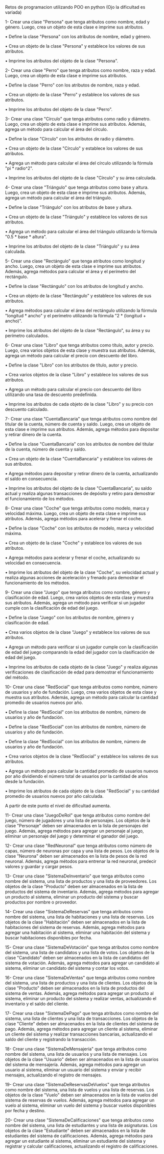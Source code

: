 Retos de programacion utilizando POO en python (Ojo la dificultad es variada)

1- Crear una clase "Persona" que tenga atributos como nombre, edad y género. Luego, crea un objeto de esta clase e imprime sus atributos.

• Define la clase "Persona" con los atributos de nombre, edad y género.

• Crea un objeto de la clase "Persona" y establece los valores de sus atributos.

• Imprime los atributos del objeto de la clase "Persona".

2- Crear una clase "Perro" que tenga atributos como nombre, raza y edad. Luego, crea un objeto de esta clase e imprime sus atributos.

• Define la clase "Perro" con los atributos de nombre, raza y edad.

• Crea un objeto de la clase "Perro" y establece los valores de sus atributos.

• Imprime los atributos del objeto de la clase "Perro".

3- Crear una clase "Círculo" que tenga atributos como radio y diámetro. Luego, crea un objeto de esta clase e imprime sus atributos. 
Además, agrega un método para calcular el área del círculo.

• Define la clase "Círculo" con los atributos de radio y diámetro.

• Crea un objeto de la clase "Círculo" y establece los valores de sus atributos.

• Agrega un método para calcular el área del círculo utilizando la fórmula "pi * radio^2".

• Imprime los atributos del objeto de la clase "Círculo" y su área calculada.

4- Crear una clase "Triángulo" que tenga atributos como base y altura. Luego, crea un objeto de esta clase e imprime sus atributos. 
Además, agrega un método para calcular el área del triángulo.

• Define la clase "Triángulo" con los atributos de base y altura.

• Crea un objeto de la clase "Triángulo" y establece los valores de sus atributos.

• Agrega un método para calcular el área del triángulo utilizando la fórmula "0.5 * base * altura".

• Imprime los atributos del objeto de la clase "Triángulo" y su área calculada.

5- Crear una clase "Rectángulo" que tenga atributos como longitud y ancho. Luego, crea un objeto de esta clase e imprime sus atributos. 
Además, agrega métodos para calcular el área y el perímetro del rectángulo.

• Define la clase "Rectángulo" con los atributos de longitud y ancho.

• Crea un objeto de la clase "Rectángulo" y establece los valores de sus atributos.

• Agrega métodos para calcular el área del rectángulo utilizando la fórmula "longitud * ancho" y el perímetro utilizando la fórmula "2 * (longitud + ancho)".

• Imprime los atributos del objeto de la clase "Rectángulo", su área y su perímetro calculados.

6- Crear una clase "Libro" que tenga atributos como título, autor y precio. Luego, crea varios objetos de esta clase y muestra sus atributos. 
Además, agrega un método para calcular el precio con descuento del libro.

• Define la clase "Libro" con los atributos de título, autor y precio.

• Crea varios objetos de la clase "Libro" y establece los valores de sus atributos.

• Agrega un método para calcular el precio con descuento del libro utilizando una tasa de descuento predefinida.

• Imprime los atributos de cada objeto de la clase "Libro" y su precio con descuento calculado.

7- Crear una clase "CuentaBancaria" que tenga atributos como nombre del titular de la cuenta, número de cuenta y saldo. Luego, crea un objeto de esta clase e imprime sus atributos. Además, agrega métodos para depositar y retirar dinero de la cuenta.

• Define la clase "CuentaBancaria" con los atributos de nombre del titular de la cuenta, número de cuenta y saldo.

• Crea un objeto de la clase "CuentaBancaria" y establece los valores de sus atributos.

• Agrega métodos para depositar y retirar dinero de la cuenta, actualizando el saldo en consecuencia.

• Imprime los atributos del objeto de la clase "CuentaBancaria", su saldo actual y realiza algunas transacciones de depósito y retiro para demostrar el funcionamiento de los métodos.

8- Crear una clase "Coche" que tenga atributos como modelo, marca y velocidad máxima. Luego, crea un objeto de esta clase e imprime sus atributos. Además, agrega métodos para acelerar y frenar el coche.

• Define la clase "Coche" con los atributos de modelo, marca y velocidad máxima.

• Crea un objeto de la clase "Coche" y establece los valores de sus atributos.

• Agrega métodos para acelerar y frenar el coche, actualizando su velocidad en consecuencia.

• Imprime los atributos del objeto de la clase "Coche", su velocidad actual y realiza algunas acciones de aceleración y frenado para demostrar el funcionamiento de los métodos.

9- Crear una clase "Juego" que tenga atributos como nombre, género y clasificación de edad. Luego, crea varios objetos de esta clase y muestra sus atributos. Además, agrega un método para verificar si un jugador cumple con la clasificación de edad del juego.

• Define la clase "Juego" con los atributos de nombre, género y clasificación de edad.

• Crea varios objetos de la clase "Juego" y establece los valores de sus atributos.

• Agrega un método para verificar si un jugador cumple con la clasificación de edad del juego comparando la edad del jugador con la clasificación de edad del juego.

• Imprime los atributos de cada objeto de la clase "Juego" y realiza algunas verificaciones de clasificación de edad para demostrar el funcionamiento del método.

10- Crear una clase "RedSocial" que tenga atributos como nombre, número de usuarios y año de fundación. Luego, crea varios objetos de esta clase y muestra sus atributos. Además, agrega un método para calcular la cantidad promedio de usuarios nuevos por año.

• Define la clase "RedSocial" con los atributos de nombre, número de usuarios y año de fundación.

• Define la clase "RedSocial" con los atributos de nombre, número de usuarios y año de fundación.

• Define la clase "RedSocial" con los atributos de nombre, número de usuarios y año de fundación.

• Crea varios objetos de la clase "RedSocial" y establece los valores de sus atributos.

• Agrega un método para calcular la cantidad promedio de usuarios nuevos por año dividiendo el número total de usuarios por la cantidad de años desde la fundación.

• Imprime los atributos de cada objeto de la clase "RedSocial" y su cantidad promedio de usuarios nuevos por año calculada.

A partir de este punto el nivel de dificultad aumenta.

11- Crear una clase "JuegoDeRol" que tenga atributos como nombre del juego, número de jugadores y una lista de personajes. 
Los objetos de la clase "Personaje" deben ser almacenados en la lista de personajes del juego. 
Además, agrega métodos para agregar un personaje al juego, eliminar un personaje del juego y determinar el ganador del juego.

12- Crear una clase "RedNeuronal" que tenga atributos como número de capas, número de neuronas por capa y una lista de pesos. Los objetos de la clase "Neurona" deben ser almacenados en la lista de pesos de la red neuronal. 
Además, agrega métodos para entrenar la red neuronal, predecir valores y guardar y cargar pesos.

13- Crear una clase "SistemaDeInventario" que tenga atributos como nombre del sistema, una lista de productos y una lista de proveedores. 
Los objetos de la clase "Producto" deben ser almacenados en la lista de productos del sistema de inventario. Además, agrega métodos para agregar un producto al sistema, eliminar un producto del sistema y buscar productos por nombre o proveedor.

14- Crear una clase "SistemaDeReservas" que tenga atributos como nombre del sistema, una lista de habitaciones y una lista de reservas. 
Los objetos de la clase "Habitación" deben ser almacenados en la lista de habitaciones del sistema de reservas. 
Además, agrega métodos para agregar una habitación al sistema, eliminar una habitación del sistema y buscar habitaciones disponibles por fecha.

15- Crear una clase "SistemaDeVotación" que tenga atributos como nombre del sistema, una lista de candidatos y una lista de votos.
Los objetos de la clase "Candidato" deben ser almacenados en la lista de candidatos del sistema de votación. 
Además, agrega métodos para agregar un candidato al sistema, eliminar un candidato del sistema y contar los votos.

16- Crear una clase "SistemaDeVentas" que tenga atributos como nombre del sistema, una lista de productos y una lista de clientes. 
Los objetos de la clase "Producto" deben ser almacenados en la lista de productos del sistema de ventas. 
Además, agrega métodos para agregar un producto al sistema, eliminar un producto del sistema y realizar ventas, actualizando el inventario y el saldo del cliente.

17- Crear una clase "SistemaDePago" que tenga atributos como nombre del sistema, una lista de clientes y una lista de transacciones. 
Los objetos de la clase "Cliente" deben ser almacenados en la lista de clientes del sistema de pago. 
Además, agrega métodos para agregar un cliente al sistema, eliminar un cliente del sistema y realizar transacciones bancarias, actualizando el saldo del cliente y registrando la transacción.

18- Crear una clase "SistemaDeMensajería" que tenga atributos como nombre del sistema, una lista de usuarios y una lista de mensajes.
Los objetos de la clase "Usuario" deben ser almacenados en la lista de usuarios del sistema de mensajería. 
Además, agrega métodos para agregar un usuario al sistema, eliminar un usuario del sistema y enviar y recibir mensajes, actualizando el registro de mensajes.

19- Crear una clase "SistemaDeReservasDeVuelos" que tenga atributos como nombre del sistema, una lista de vuelos y una lista de reservas. 
Los objetos de la clase "Vuelo" deben ser almacenados en la lista de vuelos del sistema de reservas de vuelos. 
Además, agrega métodos para agregar un vuelo al sistema, eliminar un vuelo del sistema y buscar vuelos disponibles por fecha y destino.

20- Crear una clase "SistemaDeCalificaciones" que tenga atributos como nombre del sistema, una lista de estudiantes y una lista de asignaturas.
Los objetos de la clase "Estudiante" deben ser almacenados en la lista de estudiantes del sistema de calificaciones. 
Además, agrega métodos para agregar un estudiante al sistema, eliminar un estudiante del sistema y registrar y calcular calificaciones, actualizando el registro de calificaciones. 
